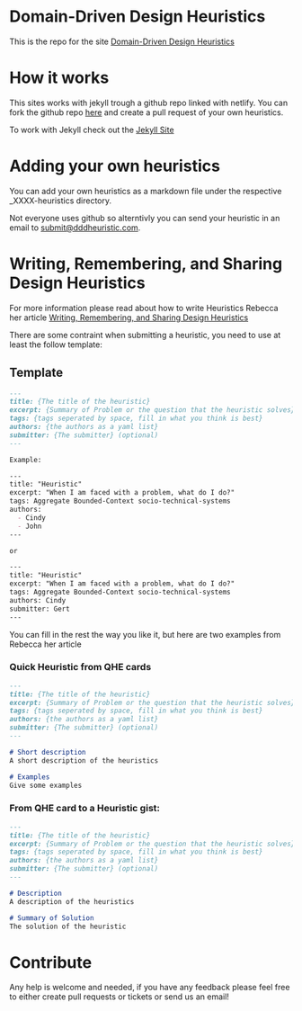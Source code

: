 # Domain-Driven Design Heuristics

This is the repo for the site [Domain-Driven Design Heuristics](https://dddheuristics.com)

# How it works

This sites works with jekyll trough a github repo linked with netlify. You can fork the github repo [here](https://github.com/Baasie/domain-driven-design-heuristics) and create a pull request of your own heuristics.

To work with Jekyll check out the [Jekyll Site](https://jekyllrb.com/)

# Adding your own heuristics

You can add your own heuristics as a markdown file under the respective _XXXX-heuristics directory. 

Not everyone uses github so alterntivly you can send your heuristic in an email to submit@dddheuristic.com.

# Writing, Remembering, and Sharing Design Heuristics

For more information please read about how to write Heuristics Rebecca her article [Writing, Remembering, and Sharing Design Heuristics](http://wirfs-brock.com/blog/2019/04/12/writing/)

There are some contraint when submitting a heuristic, you need to use at least the follow template:

## Template

``` markdown
---
title: {The title of the heuristic}
excerpt: {Summary of Problem or the question that the heuristic solves}
tags: {tags seperated by space, fill in what you think is best}
authors: {the authors as a yaml list}
submitter: {The submitter} (optional)
---

Example:

---
title: "Heuristic"
excerpt: "When I am faced with a problem, what do I do?"
tags: Aggregate Bounded-Context socio-technical-systems
authors:
  - Cindy
  - John
---

or

---
title: "Heuristic"
excerpt: "When I am faced with a problem, what do I do?"
tags: Aggregate Bounded-Context socio-technical-systems
authors: Cindy
submitter: Gert
---

```

You can fill in the rest the way you like it, but here are two examples from Rebecca her article

### Quick Heuristic from QHE cards

``` markdown
---
title: {The title of the heuristic}
excerpt: {Summary of Problem or the question that the heuristic solves}
tags: {tags seperated by space, fill in what you think is best}
authors: {the authors as a yaml list}
submitter: {The submitter} (optional)
---

# Short description
A short description of the heuristics

# Examples
Give some examples

```

### From QHE card to a Heuristic gist:

``` markdown
---
title: {The title of the heuristic}
excerpt: {Summary of Problem or the question that the heuristic solves}
tags: {tags seperated by space, fill in what you think is best}
authors: {the authors as a yaml list}
submitter: {The submitter} (optional)
---

# Description
A description of the heuristics

# Summary of Solution
The solution of the heuristic 

```

# Contribute

Any help is welcome and needed, if you have any feedback please feel free to either create pull requests or tickets or send us an email!
